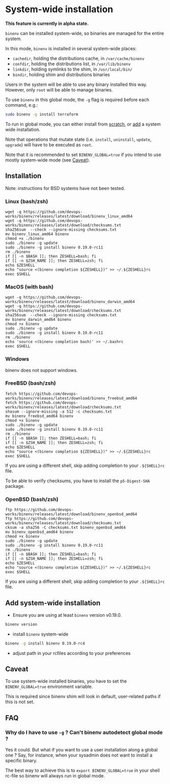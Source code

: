 # System-wide installation

**This feature is currently in alpha state.**

`binenv` can be installed system-wide, so binaries are managed for the entire
system.

In this mode, `binenv` is installed in several system-wide places:

- `cachedir`, holding the distributions cache, in `/var/cache/binenv`
- `confdir`, holding the distributions list, in `/var/lib/binenv`
- `linkdir`, holding symlinks to the shim, in `/usr/local/bin/`
- `bindir`, holding shim and distributions binaries

Users in the system will be able to use any binary installed this way. However,
only `root` will be able to manage binaries.

To use `binenv` in this global mode, the `-g` flag is required before each
command, e.g.:

```bash
sudo binenv -g install terraform
```

To run in global mode, you can either install from [scratch](#installation), or
[add](#add-system-wide-installation) a system wide installation.

Note that operations that mutate state (i.e. `install`, `uninstall`, `update`,
`upgrade`) will have to be executed as `root`.

Note that it is recommended to set `BINENV_GLOBAL=true` if you intend to
use mostly system-wide mode (see [Caveat](#caveat)).

## Installation

Note: instructions for BSD systems have not been tested.

### Linux (bash/zsh)

```
wget -q https://github.com/devops-works/binenv/releases/latest/download/binenv_linux_amd64
wget -q https://github.com/devops-works/binenv/releases/latest/download/checksums.txt
sha256sum  --check --ignore-missing checksums.txt
mv binenv_linux_amd64 binenv
chmod +x ./binenv
sudo ./binenv -g update
sudo ./binenv -g install binenv 0.19.0-rc11
rm ./binenv 
if [[ -n $BASH ]]; then ZESHELL=bash; fi
if [[ -n $ZSH_NAME ]]; then ZESHELL=zsh; fi
echo $ZESHELL
echo "source <(binenv completion ${ZESHELL})" >> ~/.${ZESHELL}rc
exec $SHELL
```

### MacOS (with bash)

```
wget -q https://github.com/devops-works/binenv/releases/latest/download/binenv_darwin_amd64
wget -q https://github.com/devops-works/binenv/releases/latest/download/checksums.txt
sha256sum  --check --ignore-missing checksums.txt
mv binenv_darwin_amd64 binenv
chmod +x binenv
sudo ./binenv -g update
sudo ./binenv -g install binenv 0.19.0-rc11
rm ./binenv 
echo 'source <(binenv completion bash)' >> ~/.bashrc
exec $SHELL
```

### Windows

binenv does not support windows.

### FreeBSD (bash/zsh)

```
fetch https://github.com/devops-works/binenv/releases/latest/download/binenv_freebsd_amd64
fetch https://github.com/devops-works/binenv/releases/latest/download/checksums.txt
shasum --ignore-missing -a 512 -c checksums.txt
mv binenv_freebsd_amd64 binenv
chmod +x binenv
sudo ./binenv -g update
sudo ./binenv -g install binenv 0.19.0-rc11
rm ./binenv 
if [[ -n $BASH ]]; then ZESHELL=bash; fi
if [[ -n $ZSH_NAME ]]; then ZESHELL=zsh; fi
echo $ZESHELL
echo "source <(binenv completion ${ZESHELL})" >> ~/.${ZESHELL}rc
exec $SHELL
```

If you are using a different shell, skip adding completion to your `.${SHELL}rc` file.

To be able to verify checksums, you have to install the `p5-Digest-SHA` package.

### OpenBSD (bash/zsh)

```
ftp https://github.com/devops-works/binenv/releases/latest/download/binenv_openbsd_amd64
ftp https://github.com/devops-works/binenv/releases/latest/download/checksums.txt
cksum -a sha256 -C checksums.txt binenv_openbsd_amd64
mv binenv_openbsd_amd64 binenv
chmod +x binenv
sudo ./binenv -g update
sudo ./binenv -g install binenv 0.19.0-rc11
rm ./binenv 
if [[ -n $BASH ]]; then ZESHELL=bash; fi
if [[ -n $ZSH_NAME ]]; then ZESHELL=zsh; fi
echo $ZESHELL
echo "source <(binenv completion ${ZESHELL})" >> ~/.${ZESHELL}rc
exec $SHELL
```

If you are using a different shell, skip adding completion to your `.${SHELL}rc` file.

## Add system-wide installation

- Ensure you are using at least `binenv` version v0.19.0.

```bash
binenv version
```

- install `binenv` system-wide

```bash
binenv -g install binenv 0.19.0-rc4
```

- adjust path in your rcfiles according to your preferences

## Caveat

To use system-wide installed binaries, you have to set the `BINENV_GLOBAL=true`
environment variable.

This is required since binenv shim will look in default, user-related paths if
this is not set.

## FAQ

### Why do I have to use `-g` ? Can't binenv autodetect global mode ?

Yes it could. But what if you want to use a user installation along a global
one ? Say, for instance, when your sysadmin does not want to install a specific
binary.

The best way to achieve this is to `export BINENV_GLOBAL=true` in your shell
rc-file so binenv will always run in global mode.
